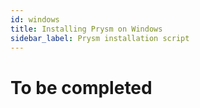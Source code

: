 ```yaml
---
id: windows
title: Installing Prysm on Windows
sidebar_label: Prysm installation script
---
```


# To be completed
